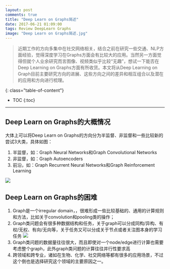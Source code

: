 ```yaml
---
layout: post
comments: true
title: "Deep Learn on Graphs简述"
date: 2017-06-21 01:09:00
tags: Review DeepLearn Graphs
image: "Deep Learn on Graphs简述.jpg"
---
```


> 近期工作的方向多集中在社交网络相关，结合之前在研究一些交通、NLP方面经验，觉得深度学习在Graphs方面会有比较大的应用。当然另一方面觉得但就个人业余研究而言图像、视频类似乎比较“无趣”，想试一下能否在Deep Learning on Graphs方面有所收货。本文将从Deep Learning on Graph目前主要研究方向的进展、这些方向之间的差异和相互组合以及潜在的应用和方向进行梳理。

<!--more-->

{: class="table-of-content"}
* TOC
{:toc}

---

## Deep Learn on Graphs的大概情况

大体上可以将Deep Learn on Graphs的方向分为半监督、非监督和一些比较新的尝试3大类，具体如图：

1. 半监督，如：Graph Neural Networks和Graph Convolutional Networks
2. 非监督，如：Graph Autoencoders
3. 前沿，如：Graph Recurrent Neural Networks和Graph Reinforcement Learning

<img src="http://ww1.sinaimg.cn/large/88162db8ly1fygshoty69j219v0aqglu.jpg"/>

## Deep Learn on Graphs的困难

1. Graph是一个irregular domain，，很难形成一些比较基础的、通用的计算规则和方法，比如关于convolution和pooling类的操作；
2. Graph类问题会有很多种数据结构和任务，关于graph可以分成同构/异构、有权/无权、有向/无向等，关于任务又可以分成关于节点或者关注图本身的学习任务
    <img src="http://ww1.sinaimg.cn/large/88162db8ly1fygsg413idj20ed0713ye.jpg"/>
3. Graph类问题的数据量往往很大，而且即使对一个node/edge进行计算也需要考虑整个graph，此外graph类问题的计算往往并行性要求高
4. 跨领域和跨专业，诸如在生物、化学、社交网络等都有很多的应用场景，不过这个倒也是选择研究这个领域的主要原因之一。